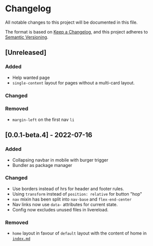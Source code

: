 # Changelog
All notable changes to this project will be documented in this file.

The format is based on [Keep a Changelog](https://keepachangelog.com/en/1.0.0/),
and this project adheres to [Semantic Versioning](https://semver.org/spec/v2.0.0.html).

## [Unreleased]
### Added
- Help wanted page
- `single-content` layout for pages without a multi-card layout.

### Changed

### Removed
- `margin-left` on the first nav `li` 

## [0.0.1-beta.4] - 2022-07-16
### Added
- Collapsing navbar in mobile with burger trigger
- Bundler as package manager

### Changed
- Use borders instead of hrs for header and footer rules.
- Using `transform` instead of `position: relative` for button "hop" 
- `nav` mixin has been split into `nav-base` and `flex-end-center`
- Nav links now use `data-` attributes for current state.
- Config now excludes unused files in livereload.

### Removed
- `home` layout in favour of `default` layout with the content of home in [`index.md`](index.md)